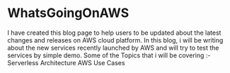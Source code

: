 # WhatsGoingOnAWS

I have created this blog page to help users to be updated about the latest changes and releases on AWS cloud platform.  In this blog, i will be writing about the new services recently launched by AWS and will try to test the services by simple demo.
Some of the Topics that i will be covering :- 
    Serverless Architecture
    AWS Use Cases
